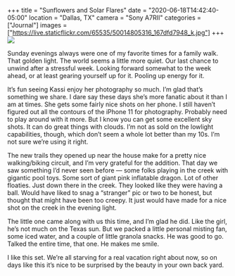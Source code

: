 +++
title = "Sunflowers and Solar Flares"
date = "2020-06-18T14:42:40-05:00"
location = "Dallas, TX"
camera = "Sony A7RII"
categories = ["Journal"]
images = ["https://live.staticflickr.com/65535/50014805316_167dfd7948_k.jpg"]
+++
<img src="https://live.staticflickr.com/65535/50014805316_167dfd7948_k.jpg">
<!--more-->
Sunday evenings always were one of my favorite times for a family walk. That golden light. The world seems a little more quiet. Our last chance to unwind after a stressful week. Looking forward somewhat to the week ahead, or at least gearing yourself up for it. Pooling up energy for it.

It’s fun seeing Kassi enjoy her photography so much. I’m glad that’s something we share. I dare say these days she’s more fanatic about it than I am at times. She gets some fairly nice shots on her phone. I still haven’t figured out all the contours of the iPhone 11 for photography. Probably need to play around with it more. But I know you can get some excellent sky shots. It can do great things with clouds. I’m not as sold on the lowlight capabilities, though, which don’t seem a whole lot better than my 10s. I’m not sure we’re using it right.

The new trails they opened up near the house make for a pretty nice walking/biking circuit, and I’m very grateful for the addition. That day we saw something I’d never seen before — some folks playing in the creek with gigantic pool toys. Some sort of giant pink inflatable dragon. Lot of other floaties. Just down there in the creek. They looked like they were having a ball. Would have liked to snag a “stranger” pic or two to be honest, but thought that might have been too creepy. It just would have made for a nice shot on the creek in the evening light.

The little one came along with us this time, and I’m glad he did. Like the girl, he’s not much on the Texas sun. But we packed a little personal misting fan, some iced water, and a couple of little granola snacks. He was good to go. Talked the entire time, that one. He makes me smile.

I like this set. We’re all starving for a real vacation right about now, so on days like this it’s nice to be surprised by the beauty in your own back yard.

<div id="gallery">
		<img alt="" src="https://live.staticflickr.com/65535/50014275863_661c040fed.jpg"
			data-image="https://live.staticflickr.com/65535/50014275863_95f58784b9_k.jpg">
		<img alt="" src="https://live.staticflickr.com/65535/50014806056_747bcf1d4b.jpg"
			data-image="https://live.staticflickr.com/65535/50014806056_b2ee65432f_k.jpg">
		<img alt="" src="https://live.staticflickr.com/65535/50014806226_916b720c1c.jpg"
			data-image="https://live.staticflickr.com/65535/50014806226_048c42ed0a_k.jpg">
		<img alt="" src="https://live.staticflickr.com/65535/50014276158_ab50bd7089.jpg"
			data-image="https://live.staticflickr.com/65535/50014276158_8257646f75_k.jpg">
		<img alt="" src="https://live.staticflickr.com/65535/50014276003_319defbdd3.jpg"
			data-image="https://live.staticflickr.com/65535/50014276003_dba37a54dc_k.jpg">
		<img alt="" src="https://live.staticflickr.com/65535/50014805956_66507fe5c7.jpg"
			data-image="https://live.staticflickr.com/65535/50014805956_f08c965505_k.jpg">
		<img alt="" src="https://live.staticflickr.com/65535/50014805871_fe05e3d9de.jpg"
			data-image="https://live.staticflickr.com/65535/50014805871_ee6cf7ebc4_k.jpg">
		<img alt="" src="https://live.staticflickr.com/65535/50014805446_cd6d277053.jpg"
			data-image="https://live.staticflickr.com/65535/50014805446_fb6dd16610_k.jpg">
		<img alt="" src="https://live.staticflickr.com/65535/50014806711_e0ea1b30ee.jpg"
			data-image="https://live.staticflickr.com/65535/50014806711_39d7f97bd5_k.jpg">
		<img alt="" src="https://live.staticflickr.com/65535/50015067172_18a22542a9.jpg"
			data-image="https://live.staticflickr.com/65535/50015067172_4196fb873c_k.jpg">
		<img alt="" src="https://live.staticflickr.com/65535/50015067132_11c72567eb.jpg"
			data-image="https://live.staticflickr.com/65535/50015067132_1181862fc0_k.jpg">
		<img alt="" src="https://live.staticflickr.com/65535/50014805091_2fe1b1761d.jpg"
			data-image="https://live.staticflickr.com/65535/50014805091_c811ebf23c_k.jpg">
		<img alt="" src="https://live.staticflickr.com/65535/50014806011_f94ec1aee5.jpg"
			data-image="https://live.staticflickr.com/65535/50014806011_e2ad34285a_k.jpg">
		<img alt="" src="https://live.staticflickr.com/65535/50014805316_40285a0f00.jpg"
			data-image="https://live.staticflickr.com/65535/50014805316_167dfd7948_k.jpg">
		<img alt="" src="https://live.staticflickr.com/65535/50014275283_79507182e5.jpg"
			data-image="https://live.staticflickr.com/65535/50014275283_154d61de67_k.jpg">
		<img alt="" src="https://live.staticflickr.com/65535/50014275153_624aa13d10.jpg"
			data-image="https://live.staticflickr.com/65535/50014275153_d6eaf35713_k.jpg">
		<img alt="" src="https://live.staticflickr.com/65535/50015066337_eec5d96bf7.jpg"
			data-image="https://live.staticflickr.com/65535/50015066337_cf8b852f5d_k.jpg">
		<img alt="" src="https://live.staticflickr.com/65535/50014276193_80db66f821.jpg"
			data-image="https://live.staticflickr.com/65535/50014276193_27d57d5fa2_k.jpg">
		<img alt="" src="https://live.staticflickr.com/65535/50014275918_0357d5ec1d.jpg"
			data-image="https://live.staticflickr.com/65535/50014275918_adf13f7798_k.jpg">
		<img alt="" src="https://live.staticflickr.com/65535/50015067587_52a570564d.jpg"
			data-image="https://live.staticflickr.com/65535/50015067587_3fc1ba4202_k.jpg">
		<img alt="" src="https://live.staticflickr.com/65535/50015066792_c023ba36e9.jpg"
			data-image="https://live.staticflickr.com/65535/50015066792_39cea0e373_k.jpg">
		<img alt="" src="https://live.staticflickr.com/65535/50014806416_66fa48ea29.jpg"
			data-image="https://live.staticflickr.com/65535/50014806416_2fb7cd1055_k.jpg">
		<img alt="" src="https://live.staticflickr.com/65535/50014806621_142354e2eb.jpg"
			data-image="https://live.staticflickr.com/65535/50014806621_5b46c63881_k.jpg">
		<img alt="" src="https://live.staticflickr.com/65535/50015066712_7faa7d0a24.jpg"
			data-image="https://live.staticflickr.com/65535/50015066712_c0ceb5b877_k.jpg">
</div>

<script type="text/javascript">
	jQuery(document).ready(function(){
		jQuery("#gallery").unitegallery({
			gallery_theme: "tiles",
			tiles_type: "nested"						
		});
	});
</script>
